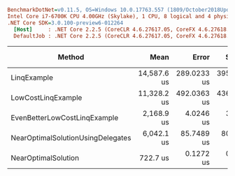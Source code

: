 ``` ini

BenchmarkDotNet=v0.11.5, OS=Windows 10.0.17763.557 (1809/October2018Update/Redstone5)
Intel Core i7-6700K CPU 4.00GHz (Skylake), 1 CPU, 8 logical and 4 physical cores
.NET Core SDK=3.0.100-preview6-012264
  [Host]     : .NET Core 2.2.5 (CoreCLR 4.6.27617.05, CoreFX 4.6.27618.01), 64bit RyuJIT
  DefaultJob : .NET Core 2.2.5 (CoreCLR 4.6.27617.05, CoreFX 4.6.27618.01), 64bit RyuJIT


```
|                            Method |        Mean |       Error |      StdDev | Ratio | RatioSD |    Gen 0 | Gen 1 | Gen 2 | Allocated |
|---------------------------------- |------------:|------------:|------------:|------:|--------:|---------:|------:|------:|----------:|
|                       LinqExample | 14,587.6 us | 289.0233 us | 395.6183 us | 20.17 |    0.56 | 109.3750 |     - |     - |  480000 B |
|                LowCostLinqExample | 11,328.2 us | 492.0363 us | 436.1774 us | 15.67 |    0.60 |        - |     - |     - |         - |
|      EvenBetterLowCostLinqExample |  2,168.9 us |   4.0246 us |   3.7646 us |  3.00 |    0.01 |        - |     - |     - |         - |
| NearOptimalSolutionUsingDelegates |  6,042.1 us |  85.7489 us |  80.2096 us |  8.36 |    0.11 |        - |     - |     - |         - |
|               NearOptimalSolution |    722.7 us |   0.1272 us |   0.1190 us |  1.00 |    0.00 |        - |     - |     - |         - |
